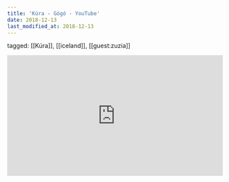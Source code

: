 ```yaml
---
title: 'Kúra - Gógó - YouTube'
date: 2018-12-13
last_modified_at: 2018-12-13
---
```

tagged: [[Kúra]], [[iceland]], [[guest:zuzia]]
<iframe allow="accelerometer; autoplay; clipboard-write; encrypted-media; gyroscope; picture-in-picture" allowfullscreen="" frameborder="0" height="281" id="youtube_iframe" src="https://www.youtube.com/embed/MK4K3R-Ef2c?feature=oembed&amp;enablejsapi=1&amp;origin=https://safe.txmblr.com&amp;wmode=opaque" width="500"></iframe>